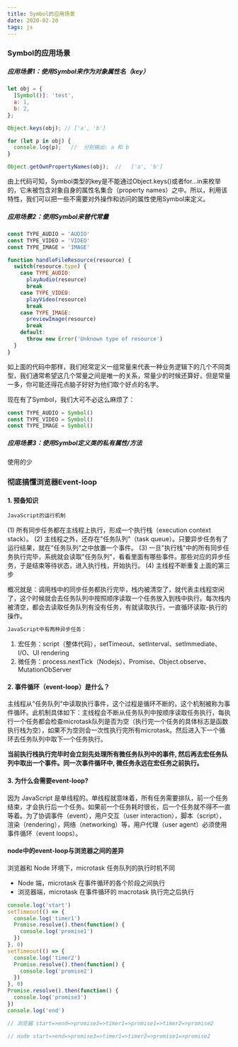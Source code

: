 ```yaml
---
title: Symbol的应用场景
date: 2020-02-20
tags: js
---
```


### Symbol的应用场景

##### 应用场景1：使用Symbol来作为对象属性名（key）

``` js
let obj = {
  [Symbol()]: 'test',
  a: 1,
  b: 2,
};

Object.keys(obj); // ['a', 'b']

for (let p in obj) {
  console.log(p);   //  分别输出: a 和 b
}

Object.getOwnPropertyNames(obj);  //   ['a', 'b']
```

由上代码可知，Symbol类型的key是不能通过Object.keys()或者for...in来枚举的，它未被包含对象自身的属性名集合（property names）之中。所以，利用该特性，我们可以把一些不需要对外操作和访问的属性使用Symbol来定义。

##### 应用场景2：使用Symbol来替代常量

``` js
const TYPE_AUDIO = 'AUDIO'
const TYPE_VIDEO = 'VIDEO'
const TYPE_IMAGE = 'IMAGE'

function handleFileResource(resource) {
  switch(resource.type) {
    case TYPE_AUDIO:
      playAudio(resource)
      break
    case TYPE_VIDEO:
      playVideo(resource)
      break
    case TYPE_IMAGE:
      previewImage(resource)
      break
    default:
      throw new Error('Unknown type of resource')
  }
}
```

如上面的代码中那样，我们经常定义一组常量来代表一种业务逻辑下的几个不同类型，我们通常希望这几个常量之间是唯一的关系，常量少的时候还算好，但是常量一多，你可能还得花点脑子好好为他们取个好点的名字。

现在有了Symbol，我们大可不必这么麻烦了：

``` js
const TYPE_AUDIO = Symbol()
const TYPE_VIDEO = Symbol()
const TYPE_IMAGE = Symbol()
```

##### 应用场景3：使用Symbol定义类的私有属性/方法

使用的少

### 彻底搞懂浏览器Event-loop

#### 1. 预备知识

``` txt
JavaScript的运行机制
```

(1) 所有同步任务都在主线程上执行，形成一个执行栈（execution context stack）。
(2) 主线程之外，还存在"任务队列"（task queue）。只要异步任务有了运行结果，就在"任务队列"之中放置一个事件。
(3) 一旦"执行栈"中的所有同步任务执行完毕，系统就会读取"任务队列"，看看里面有哪些事件。那些对应的异步任务，于是结束等待状态，进入执行栈，开始执行。
(4) 主线程不断重复上面的第三步

概况就是：调用栈中的同步任务都执行完毕，栈内被清空了，就代表主线程空闲了，这个时候就会去任务队列中按照顺序读取一个任务放入到栈中执行。每次栈内被清空，都会去读取任务队列有没有任务，有就读取执行，一直循环读取-执行的操作。

``` txt
JavaScript中有两种异步任务：
```

1. 宏任务：script（整体代码），setTimeout、setInterval、setImmediate、I/O、UI rendering
2. 微任务：process.nextTick（Nodejs）、Promise、Object.observe、 MutationObServer

#### 2. 事件循环（event-loop）是什么？

主线程从"任务队列"中读取执行事件，这个过程是循环不断的，这个机制被称为事件循环。此机制具体如下：主线程会不断从任务队列中按顺序读取任务执行，每执行一个任务都会检查microtask队列是否为空（执行完一个任务的具体标志是函数执行栈为空），如果不为空则会一次性执行完所有microtask。然后进入下一个循环去任务队列中取下一个任务执行。

**当前执行栈执行完毕时会立刻先处理所有微任务队列中的事件, 然后再去宏任务队列中取出一个事件。同一次事件循环中, 微任务永远在宏任务之前执行。**

#### 3. 为什么会需要event-loop?

因为 JavaScript 是单线程的。单线程就意味着，所有任务需要排队，前一个任务结束，才会执行后一个任务。如果前一个任务耗时很长，后一个任务就不得不一直等着。为了协调事件（event），用户交互（user interaction），脚本（script），渲染（rendering），网络（networking）等，用户代理（user agent）必须使用事件循环（event loops）。

#### node中的event-loop与浏览器之间的差异

浏览器和 Node 环境下，microtask 任务队列的执行时机不同

* Node 端，microtask 在事件循环的各个阶段之间执行
* 浏览器端，microtask 在事件循环的 macrotask 执行完之后执行

``` js
console.log('start')
setTimeout(() => {
  console.log('timer1')
  Promise.resolve().then(function() {
    console.log('promise1')
  })
}, 0)
setTimeout(() => {
  console.log('timer2')
  Promise.resolve().then(function() {
    console.log('promise2')
  })
}, 0)
Promise.resolve().then(function() {
  console.log('promise3')
})
console.log('end')

// 浏览器 start=>end=>promise3=>timer1=>promise1=>timer2=>promise2

// node start=>end=>promise3=>timer1=>timer2=>promise1=>promise2
```
